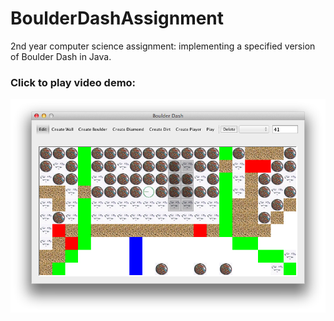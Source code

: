 BoulderDashAssignment
=====================

2nd year computer science assignment: implementing a specified version of Boulder Dash in Java.

### Click to play video demo: ###

[ ![Screenshot](/screenshot-hardlevel.png) ](http://screencast.com/t/XIVeif9DMTu8 "Play Video Demo")
